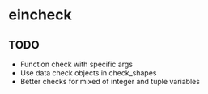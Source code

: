 # eincheck


## TODO

* Function check with specific args
* Use data check objects in check_shapes
* Better checks for mixed of integer and tuple variables